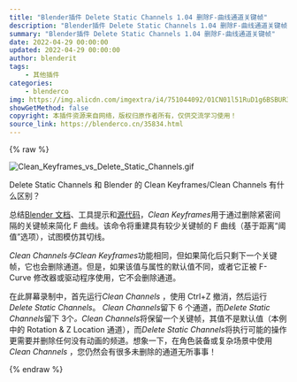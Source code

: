 ```yaml
---
title: "Blender插件 Delete Static Channels 1.04 删除F-曲线通道关键帧"
description: "Blender插件 Delete Static Channels 1.04 删除F-曲线通道关键帧"
summary: "Blender插件 Delete Static Channels 1.04 删除F-曲线通道关键帧"
date: 2022-04-29 00:00:00
updated: 2022-04-29 00:00:00
author: blenderit
tags: 
    - 其他插件
categories:
    - blenderco
img: https://img.alicdn.com/imgextra/i4/751044092/O1CN01l51RuD1g6BSBUR3E0_!!751044092.gif
showGetMethod: false
copyright: 本插件资源来自网络，版权归原作者所有，仅供交流学习使用！
source_link: https://blenderco.cn/35834.html
---
```


{% raw %}
<p><img class="aligncenter" src="https://img.alicdn.com/imgextra/i4/751044092/O1CN01l51RuD1g6BSBUR3E0_!!751044092.gif" alt="Clean_Keyframes_vs_Delete_Static_Channels.gif"></p><div class="font-weight-bold">Delete Static Channels 和 Blender 的 Clean Keyframes/Clean Channels 有什么区别？</div><div class="quarantine">
<p>总结<a href="https://docs.blender.org/manual/en/3.0/editors/graph_editor/fcurves/editing.html#clean-keyframes" target="_blank" rel="noopener">Blender 文档</a>、工具提示和<a href="https://developer.blender.org/diffusion/B/browse/master/source/blender/editors/animation/keyframes_general.c%24156" target="_blank" rel="noopener">源代码</a>，<i>Clean Keyframes</i>用于通过删除紧密间隔的关键帧来简化 F 曲线。该命令将重建具有较少关键帧的 F 曲线（基于距离“阈值”选项），试图模仿其切线。</p>
<p><i>Clean Channels与</i><i>Clean Keyframes</i>功能相同，但如果简化后只剩下一个关键帧，它也会删除通道。但是，如果该值与属性的默认值不同，或者它正被 F-Curve 修改器或驱动程序使用，它不会删除通道。</p>
<p>在此屏幕录制中，首先运行<i>Clean Channels </i>，使用 Ctrl+Z 撤消，然后运行<i>​​Delete Static Channels</i>。 <i>Clean Channels</i>留下 6 个通道，而<i>Delete Static Channels</i>留下 3个<i>。Clean Channels</i>将保留一个关键帧，其值不是默认值（本例中的 Rotation &amp; Z Location 通道），而<i>Delete Static Channels</i>将执行可能的操作更需要并删除任何没有动画的频道。想象一下，在角色装备或复杂场景中使用<i>Clean Channels </i>，您仍然会有很多未删除的通道无所事事！</p>
</div>
<div style="display: none">blenderco</div>
{% endraw %}
